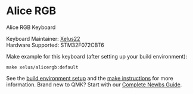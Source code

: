 # Alice RGB

Alice RGB Keyboard

Keyboard Maintainer: [Xelus22](https://github.com/xelus22)  
Hardware Supported: STM32F072CBT6  

Make example for this keyboard (after setting up your build environment):

    make xelus/alicergb:default

See the [build environment setup](https://docs.qmk.fm/#/getting_started_build_tools) and the [make instructions](https://docs.qmk.fm/#/getting_started_make_guide) for more information. Brand new to QMK? Start with our [Complete Newbs Guide](https://docs.qmk.fm/#/newbs).
